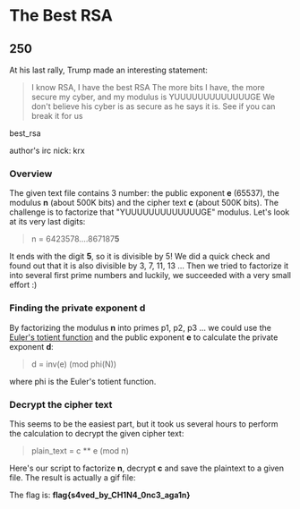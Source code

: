 # The Best RSA
## 250

At his last rally, Trump made an interesting statement:

> I know RSA, I have the best RSA
The more bits I have, the more secure my cyber, and my modulus is YUUUUUUUUUUUUUGE
We don't believe his cyber is as secure as he says it is. See if you can break it for us

best_rsa

author's irc nick: krx

### Overview
The given text file contains 3 number: the public exponent **e** (65537), the modulus **n** (about 500K bits) and the cipher text **c** (about 500K bits). The challenge is to factorize that "YUUUUUUUUUUUUUGE" modulus. Let's look at its very last digits:

> n = 6423578....867187**5**

It ends with the digit **5**, so it is divisible by 5! We did a quick check and found out that it is also divisible by 3, 7, 11, 13 ... Then we tried to factorize it into several first prime numbers and luckily, we succeeded with a very small effort :)

### Finding the private exponent d
By factorizing the modulus **n** into primes p1, p2, p3 ... we could use the [Euler's totient function](https://en.wikipedia.org/wiki/Euler%27s_totient_function) and the public exponent **e** to calculate the private exponent **d**:

> d = inv(e) (mod phi(N))

where phi is the Euler's totient function.

### Decrypt the cipher text
This seems to be the easiest part, but it took us several hours to perform the calculation to decrypt the given cipher text:

> plain_text = c ** e (mod n) 

Here's our script to factorize **n**, decrypt **c** and save the plaintext to a given file.
The result is actually a gif file:

The flag is: **flag{s4ved_by_CH1N4_0nc3_aga1n}**
